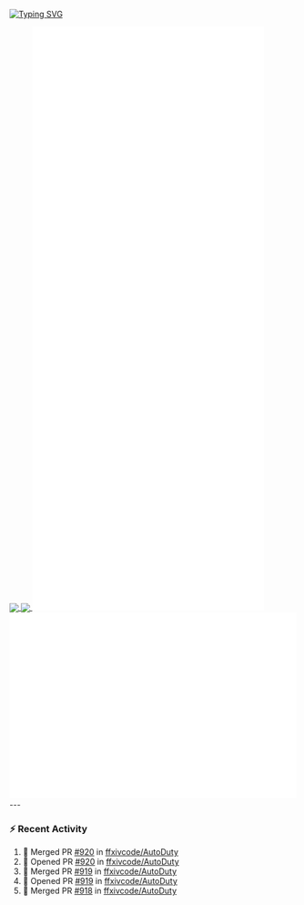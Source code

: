 [![Typing SVG](https://readme-typing-svg.demolab.com?font=Fira+Code&duration=1000&pause=1000&multiline=true&repeat=false&width=435&lines=Simon+Latusek+%7C+Gameplay+Engineer)](https://git.io/typing-svg)

<a href="https://github.com/anuraghazra/github-readme-stats">
  <img height=200 align="center" src="https://github-readme-stats.vercel.app/api?username=erdelf&theme=radical" />
</a>
<a href="https://github.com/anuraghazra/convoychat">
  <img height=200 align="center" src="https://streak-stats.demolab.com?user=erdelf&theme=radical&mode=weekly" />
</a>

<picture>
  <img src="/github-metrics.svg" alt="Metrics">
</picture>

<picture>
  <img src="/github-metrics-achievements.svg" alt="Achievements">
</picture>
---

### :zap: Recent Activity
<!--START_SECTION:activity-->
1. 🎉 Merged PR [#920](https://github.com/ffxivcode/AutoDuty/pull/920) in [ffxivcode/AutoDuty](https://github.com/ffxivcode/AutoDuty)
2. 💪 Opened PR [#920](https://github.com/ffxivcode/AutoDuty/pull/920) in [ffxivcode/AutoDuty](https://github.com/ffxivcode/AutoDuty)
3. 🎉 Merged PR [#919](https://github.com/ffxivcode/AutoDuty/pull/919) in [ffxivcode/AutoDuty](https://github.com/ffxivcode/AutoDuty)
4. 💪 Opened PR [#919](https://github.com/ffxivcode/AutoDuty/pull/919) in [ffxivcode/AutoDuty](https://github.com/ffxivcode/AutoDuty)
5. 🎉 Merged PR [#918](https://github.com/ffxivcode/AutoDuty/pull/918) in [ffxivcode/AutoDuty](https://github.com/ffxivcode/AutoDuty)
<!--END_SECTION:activity-->

<!--
**erdelf/erdelf** is a ✨ _special_ ✨ repository because its `README.md` (this file) appears on your GitHub profile.

Here are some ideas to get you started:

- 🔭 I’m currently working on ...
- 🌱 I’m currently learning ...
- 👯 I’m looking to collaborate on ...
- 🤔 I’m looking for help with ...
- 💬 Ask me about ...
- 📫 How to reach me: ...
- 😄 Pronouns: ...
- ⚡ Fun fact: ...
-->
